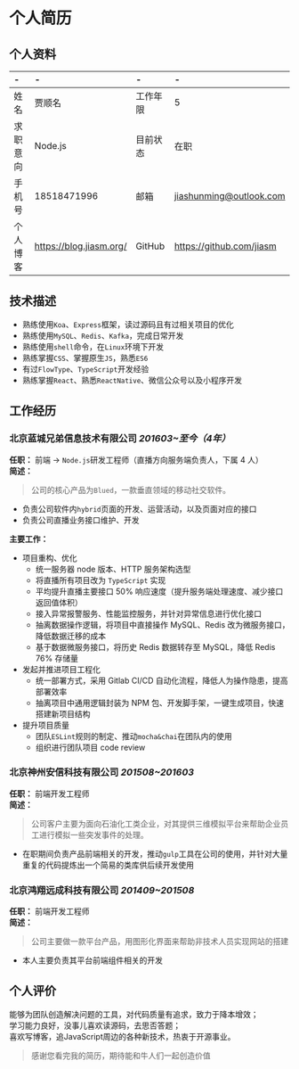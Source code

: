 # 个人简历

## 个人资料

-|-|-|-
:--|:--|:--|:--
姓名|贾顺名|工作年限|5
求职意向|Node.js|目前状态|在职
手机号|18518471996|邮箱|jiashunming@outlook.com
个人博客|https://blog.jiasm.org/|GitHub|https://github.com/jiasm 

## 技术描述

- 熟练使用`Koa`、`Express`框架，读过源码且有过相关项目的优化
- 熟练使用`MySQL`、`Redis`、`Kafka`，完成日常开发
- 熟练使用`shell`命令，在`Linux`环境下开发
- 熟练掌握`CSS`、掌握原生`JS`，熟悉`ES6`
- 有过`FlowType`、`TypeScript`开发经验
- 熟练掌握`React`、熟悉`ReactNative`、微信公众号以及小程序开发

## 工作经历

### 北京蓝城兄弟信息技术有限公司 *201603~至今（4年）*  

__任职：__ 前端 -> `Node.js`研发工程师（直播方向服务端负责人，下属 4 人）   
__简述：__
> 公司的核心产品为`Blued`，一款垂直领域的移动社交软件。    
- 负责公司软件内`hybrid`页面的开发、运营活动，以及页面对应的接口
- 负责公司直播业务接口维护、开发  

__主要工作：__
- 项目重构、优化
  - 统一服务器 node 版本、HTTP 服务架构选型
  - 将直播所有项目改为 `TypeScript` 实现
  - 平均提升直播主要接口 50% 响应速度（提升服务端处理速度、减少接口返回值体积）
  - 接入异常报警服务、性能监控服务，并针对异常信息进行优化接口
  - 抽离数据操作逻辑，将项目中直接操作 MySQL、Redis 改为微服务接口，降低数据迁移的成本
  - 基于数据微服务接口，将历史 Redis 数据转存至 MySQL，降低 Redis 76% 存储量
- 发起并推进项目工程化
  - 统一部署方式，采用 Gitlab CI/CD 自动化流程，降低人为操作隐患，提高部署效率
  - 抽离项目中通用逻辑封装为 NPM 包、开发脚手架，一键生成项目，快速搭建新项目结构
- 提升项目质量
  - 团队`ESLint`规则的制定、推动`mocha&chai`在团队内的使用
  - 组织进行团队项目 code review

### 北京神州安信科技有限公司 *201508~201603*

__任职：__ 前端开发工程师  
__简述：__  
> 公司客户主要为面向石油化工类企业，对其提供三维模拟平台来帮助企业员工进行模拟一些突发事件的处理。  
- 在职期间负责产品前端相关的开发，推动`gulp`工具在公司的使用，并针对大量重复的代码提炼出一个简易的类库供后续开发使用

### 北京鸿翔远成科技有限公司 *201409~201508*

__任职：__ 前端开发工程师  
__简述：__  
> 公司主要做一款平台产品，用图形化界面来帮助非技术人员实现网站的搭建  
- 本人主要负责其平台前端组件相关的开发

## 个人评价

能够为团队创造解决问题的工具，对代码质量有追求，致力于降本增效；  
学习能力良好，没事儿喜欢读源码，去思否答题；  
喜欢写博客，追JavaScript周边的各种新技术，热衷于开源事业。  

> 感谢您看完我的简历，期待能和牛人们一起创造价值
